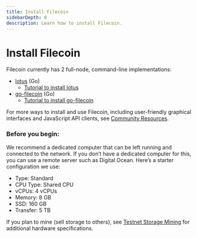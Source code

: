 ```yaml
---
title: Install Filecoin
sidebarDepth: 0
description: Learn how to install Filecoin.
---
```


# Install Filecoin

Filecoin currently has 2 full-node, command-line implementations:

- [lotus](https://github.com/filecoin-project/lotus) (Go) 
  - [Tutorial to install lotus](https://docs.lotu.sh/)
- [go-filecoin](https://github.com/filecoin-project/go-filecoin) (Go) 
  - [Tutorial to install go-filecoin](https://go.filecoin.io/go-filecoin-tutorial/Home.html)

For more ways to install and use Filecoin, including user-friendly graphical interfaces and JavaScript API clients, see [Community Resources](https://github.com/filecoin-project/docs/wiki#community-resources).

### Before you begin:

We recommend a dedicated computer that can be left running and connected to the network. If you don’t have a dedicated computer for this, you can use a remote server such as Digital Ocean. Here’s a starter configuration we use:

- Type: Standard
- CPU Type: Shared CPU
- vCPUs: 4 vCPUs
- Memory: 8 GB
- SSD: 160 GB
- Transfer: 5 TB

If you plan to mine (sell storage to others), see [Testnet Storage Mining](https://filecoin.io/blog/filecoin-testnet-mining/) for additional hardware specifications.
